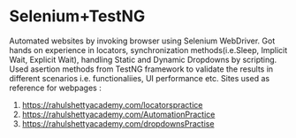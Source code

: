 # Selenium+TestNG
Automated websites by invoking browser using Selenium WebDriver. Got hands on experience in locators, synchronization methods(i.e.Sleep, Implicit Wait, Explicit Wait), handling Static and Dynamic Dropdowns by scripting. Used asertion methods from TestNG framework to validate the results in different scenarios i.e. functionaliies, UI performance etc.
Sites used as reference for webpages :
1. https://rahulshettyacademy.com/locatorspractice
2. https://rahulshettyacademy.com/AutomationPractice
3. https://rahulshettyacademy.com/dropdownsPractise


